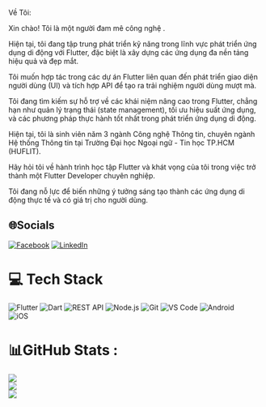  Về Tôi:
 
 Xin chào! Tôi là một người đam mê công nghệ .

 Hiện tại, tôi đang tập trung phát triển kỹ năng trong lĩnh vực phát triển ứng dụng di động với Flutter, đặc biệt là xây dựng các ứng dụng đa nền tảng hiệu quả và đẹp mắt.

 Tôi muốn hợp tác trong các dự án Flutter liên quan đến phát triển giao diện người dùng (UI) và tích hợp API để tạo ra trải nghiệm người dùng mượt mà.

 Tôi đang tìm kiếm sự hỗ trợ về các khái niệm nâng cao trong Flutter, chẳng hạn như quản lý trạng thái (state management), tối ưu hiệu suất ứng dụng, và các phương pháp thực hành tốt nhất trong phát triển ứng dụng di động.

 Hiện tại, tôi là sinh viên năm 3 ngành Công nghệ Thông tin, chuyên ngành Hệ thống Thông tin tại Trường Đại học Ngoại ngữ - Tin học TP.HCM (HUFLIT).

 Hãy hỏi tôi về hành trình học tập Flutter và khát vọng của tôi trong việc trở thành một Flutter Developer chuyên nghiệp.

 Tôi đang nỗ lực để biến những ý tưởng sáng tạo thành các ứng dụng di động thực tế và có giá trị cho người dùng.

## 🌐Socials
[![Facebook](https://img.shields.io/badge/Facebook-%231877F2.svg?logo=Facebook&logoColor=white)](https://www.facebook.com/profile.php?id=100060686323494) [![LinkedIn](https://img.shields.io/badge/LinkedIn-%230077B5.svg?logo=linkedin&logoColor=white)](https://www.linkedin.com/in/kiet-phan-0b01aa2b9/) 

# 💻 Tech Stack  
![Flutter](https://img.shields.io/badge/Flutter-02569B?style=for-the-badge&logo=flutter&logoColor=white)  ![Dart](https://img.shields.io/badge/Dart-0175C2?style=for-the-badge&logo=dart&logoColor=white)  ![REST API](https://img.shields.io/badge/REST%20API-000000?style=for-the-badge&logo=rest&logoColor=white)  ![Node.js](https://img.shields.io/badge/Node.js-339933?style=for-the-badge&logo=node.js&logoColor=white)  ![Git](https://img.shields.io/badge/Git-F05032?style=for-the-badge&logo=git&logoColor=white)  ![VS Code](https://img.shields.io/badge/VS%20Code-007ACC?style=for-the-badge&logo=visual-studio-code&logoColor=white)  ![Android](https://img.shields.io/badge/Android-3DDC84?style=for-the-badge&logo=android&logoColor=white)  
![iOS](https://img.shields.io/badge/iOS-000000?style=for-the-badge&logo=apple&logoColor=white)


# 📊GitHub Stats :
![](https://github-readme-stats.vercel.app/api?username=pKietDE&theme=radical&hide_border=false&include_all_commits=false&count_private=false)<br/>
![](https://github-readme-streak-stats.herokuapp.com/?user=pKietDE&theme=radical&hide_border=false)<br/>
![](https://github-readme-stats.vercel.app/api/top-langs/?username=pKietDE&theme=radical&hide_border=false&include_all_commits=false&count_private=false&layout=compact)

